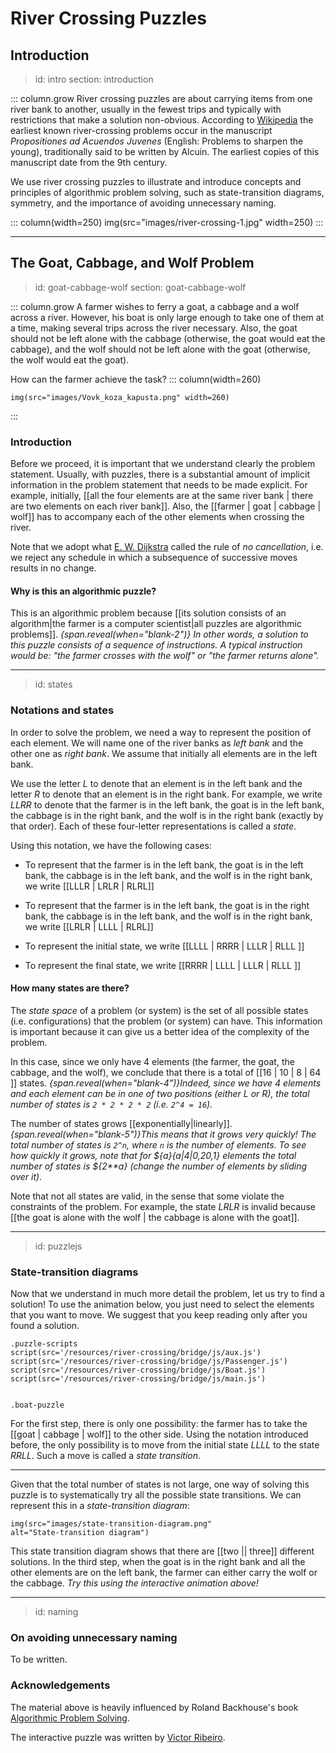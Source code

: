 # River Crossing Puzzles

## Introduction

> id: intro
> section: introduction

::: column.grow
River crossing puzzles are about carrying items from one river bank to another,
usually in the fewest trips and typically with restrictions that make a solution
non-obvious. 
According to [Wikipedia](https://en.wikipedia.org/wiki/River_crossing_puzzle)
the earliest known river-crossing problems occur in the manuscript 
_Propositiones ad Acuendos Juvenes_ (English: Problems to sharpen the young),
traditionally said to be written by Alcuin. The earliest copies of this 
manuscript date from the 9th century.

We use river crossing puzzles to illustrate and introduce concepts and 
principles of algorithmic problem solving, such as state-transition diagrams,
symmetry, and the importance of avoiding unnecessary naming. 


::: column(width=250)
    img(src="images/river-crossing-1.jpg" width=250)
:::


---
## The Goat, Cabbage, and Wolf Problem

> id: goat-cabbage-wolf
> section: goat-cabbage-wolf

::: column.grow
A farmer wishes to ferry a goat, a cabbage and a wolf across a river.  However,
his boat is only large enough to take one of them at a time, making several 
trips across the river
necessary.  Also, the goat should not be left alone
with the cabbage (otherwise, the goat  would eat the cabbage), 
and the wolf should not be left alone
with the goat (otherwise, the wolf  would eat the goat).  

How can the farmer achieve the task?
::: column(width=260)

    img(src="images/Vovk_koza_kapusta.png" width=260)

:::



### Introduction
Before we proceed, it is important that we understand clearly the problem
statement. Usually, with puzzles, there is a substantial amount of implicit
information in the problem statement that needs to be made explicit. 
For example, initially, [[all the four elements are at the same river 
bank | there are two elements on each river bank]].
Also, the [[farmer | goat | cabbage | wolf]] has to accompany each of the other 
elements when crossing the river. 

Note that we adopt what [E. W. Dijkstra](bio:ewdijkstra) called the rule of 
_no  cancellation_, i.e. we reject any schedule in which a subsequence of 
successive moves results in no change.

#### Why is this an algorithmic puzzle?
This is an algorithmic problem because [[its solution consists of 
an algorithm|the farmer is a computer scientist|all puzzles are algorithmic 
problems]]. _{span.reveal(when="blank-2")} In other words, a solution to this puzzle consists of a sequence of instructions. A typical instruction would  be: 
"the farmer  crosses with the wolf" or "the farmer returns alone"._



---
> id: states
### Notations and states
In order to solve the problem, we need a way to represent the position of each
element. We will name one of the river banks as _left bank_ and the other one
as _right bank_. We assume that initially all elements are in the left bank.

We use the letter *L* to denote that an element is in the left
bank and the letter *R* to denote that an element is in the right bank.
For example, we write *LLRR* to denote that the farmer is in the left bank, 
the goat is in the left bank, the cabbage is in the right bank, and the wolf 
is in the right bank (exactly by that order). 
Each of these four-letter representations is called a _state_.

Using this notation, we have the following cases:

 - To represent that the farmer is in the 
   left
   bank, the goat is in the 
   left
   bank, the cabbage is in the
   left
   bank, and the wolf is in the
   right
   bank, we write [[LLLR | LRLR | RLRL]]

 - To represent that the farmer is in the 
   left
   bank, the goat is in the 
   right
   bank, the cabbage is in the
   left
   bank, and the wolf is in the
   right
   bank, we write [[LRLR | LLLL | RLRL]]

 - To represent the initial state, we write [[LLLL | RRRR | LLLR | RLLL ]]

 - To represent the final state, we write [[RRRR | LLLL | LLLR | RLLL ]]


#### How many states are there?
The _state space_ of a problem (or system) is the set of all possible
states (i.e. configurations) that the problem (or system) can have.
This information is important because it can give us a better idea of the
complexity of the problem.

In this case, since we only have 4 elements (the farmer, the goat, the cabbage,
and the wolf), we conclude that there is a total of [[16 | 10 | 8 | 64 ]]
states. _{span.reveal(when="blank-4")}Indeed, since we have 4 elements and each
element can be in one of two positions (either *L* or *R*), the total number
of states is `2 * 2 * 2 * 2` (i.e. `2^4 = 16`)._

The number of states grows [[exponentially|linearly]].
_{span.reveal(when="blank-5")}This means that it grows very quickly! The total 
number of states is `2^n`, where `n` is the number of elements. 
To see how quickly it grows, note that for 
${a}{a|4|0,20,1} elements the total number of states is ${2**a} (change
the number of elements by sliding over it)_.


Note that not all states are valid, in the sense that some violate the
constraints of the problem. For example, the state *LRLR* is invalid
because [[the goat is alone with the wolf | the cabbage is alone with the 
goat]].

---
> id: puzzlejs
### State-transition diagrams
Now that we understand in much more detail the problem, let us try
to find a solution! To use the animation below, you just need to
select the elements that you want to move. 
We suggest that you keep reading only after you found a solution.

    .puzzle-scripts
    script(src='/resources/river-crossing/bridge/js/aux.js')
    script(src='/resources/river-crossing/bridge/js/Passenger.js')
    script(src='/resources/river-crossing/bridge/js/Boat.js')
    script(src='/resources/river-crossing/bridge/js/main.js')
    

    .boat-puzzle

For the first step, there is only one possibility: the farmer has to take
the [[goat | cabbage | wolf]] to the other side. Using the notation 
introduced before, the only possibility is to move from the initial 
state *LLLL* to the state *RRLL*. Such a move is called a _state transition_.

---
Given that the total number of states is not large, one way of solving
this puzzle is to systematically try all the possible state transitions.
We can represent this in a _state-transition diagram_:

    img(src="images/state-transition-diagram.png" 
    alt="State-transition diagram")

This state transition diagram shows that there are [[two || three]] 
different solutions. In the third step, when the goat is in the right
bank and all the other elements are on the left bank, the farmer can 
either carry the wolf or the cabbage. _Try this using the interactive
animation above!_

---
> id: naming

### On avoiding unnecessary naming

To be written.


### Acknowledgements
The material above is heavily influenced by Roland Backhouse's book
[Algorithmic Problem
Solving](https://books.google.pt/books/about/Algorithmic_Problem_Solving.html?id=84VZLWMnKrQC&printsec=frontcover&source=kp_read_button&redir_esc=y#v=onepage&q&f=false).

The interactive puzzle was written by [Victor
Ribeiro](https://github.com/victorqribeiro/bridge).

